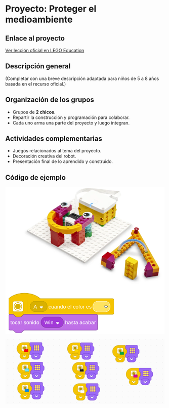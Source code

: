 # Proyecto: Proteger el medioambiente
## Enlace al proyecto
[Ver lección oficial en LEGO Education](https://education.lego.com/es-es/lessons/spikeessential-science-we-cannot-see/spikeessential-protect-environment/)

## Descripción general
(Completar con una breve descripción adaptada para niños de 5 a 8 años basada en el recurso oficial.)

## Organización de los grupos
- Grupos de **2 chicos**.
- Repartir la construcción y programación para colaborar.
- Cada uno arma una parte del proyecto y luego integran.

## Actividades complementarias
- Juegos relacionados al tema del proyecto.
- Decoración creativa del robot.
- Presentación final de lo aprendido y construido.

## Código de ejemplo
![comeBasuraCode](./img4_e/coembasuraCode.png)

![codeBasura](./img4_e/codeBasura.png)
